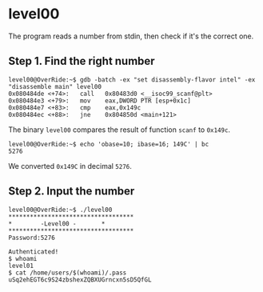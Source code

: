 # level00

The program reads a number from stdin, then check if it's the correct one.

## Step 1. Find the right number

```assembly
level00@OverRide:~$ gdb -batch -ex "set disassembly-flavor intel" -ex "disassemble main" level00
0x080484de <+74>:	call   0x80483d0 <__isoc99_scanf@plt>
0x080484e3 <+79>:	mov    eax,DWORD PTR [esp+0x1c]
0x080484e7 <+83>:	cmp    eax,0x149c
0x080484ec <+88>:	jne    0x804850d <main+121>
```
The binary `level00` compares the result of function `scanf` to `0x149c`.

```
level00@OverRide:~$ echo 'obase=10; ibase=16; 149C' | bc
5276
```
We converted `0x149C` in decimal `5276`.

## Step 2. Input the number

```
level00@OverRide:~$ ./level00
***********************************
* 	     -Level00 -		  *
***********************************
Password:5276

Authenticated!
$ whoami
level01
$ cat /home/users/$(whoami)/.pass
uSq2ehEGT6c9S24zbshexZQBXUGrncxn5sD5QfGL
```
